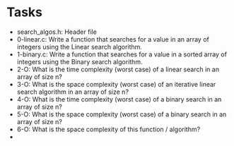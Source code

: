 ##

# Tasks
- search_algos.h: Header file
- 0-linear.c: Write a function that searches for a value in an array of integers using the Linear search algorithm.
- 1-binary.c: Write a function that searches for a value in a sorted array of integers using the Binary search algorithm.
- 2-O: What is the time complexity (worst case) of a linear search in an array of size n?
- 3-O: What is the space complexity (worst case) of an iterative linear search algorithm in an array of size n?
- 4-O: What is the time complexity (worst case) of a binary search in an array of size n?
- 5-O: What is the space complexity (worst case) of a binary search in an array of size n?
- 6-O: What is the space complexity of this function / algorithm?
- 